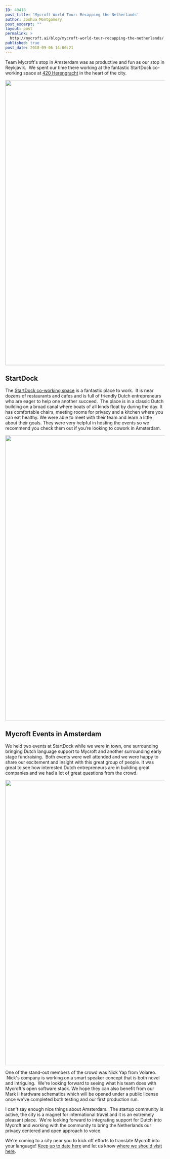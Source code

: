 ```yaml
---
ID: 40418
post_title: 'Mycroft World Tour: Recapping the Netherlands'
author: Joshua Montgomery
post_excerpt: ""
layout: post
permalink: >
  http://mycroft.ai/blog/mycroft-world-tour-recapping-the-netherlands/
published: true
post_date: 2018-09-06 14:00:21
---
```

<span style="font-weight: 400;">Team Mycroft's stop in Amsterdam was as productive and fun as our stop in Reykjavik.  We spent our time there working at the fantastic StartDock co-working space at </span><a href="https://maps.google.com/?q=420%C2%A0Herengracht&amp;entry=gmail&amp;source=g" target="_blank" rel="noopener"><span style="font-weight: 400;">420 Herengracht</span></a><span style="font-weight: 400;"> in the heart of the city.</span>

<span style="font-weight: 400;"><a href="https://mycroft.ai/wp-content/uploads/2018/09/startdock-cropped.png"><img class="alignnone wp-image-40425 size-full" src="https://mycroft.ai/wp-content/uploads/2018/09/startdock-cropped.png" alt="" width="1600" height="900" /></a></span>
<h2>StartDock</h2>
<span style="font-weight: 400;">The </span><a href="https://startdock.nl/en/" target="_blank" rel="noopener"><span style="font-weight: 400;">StartDock co-working space</span></a><span style="font-weight: 400;"> is a fantastic place to work.  It is near dozens of restaurants and cafes and is full of friendly Dutch entrepreneurs who are eager to help one another succeed.  The place is in a classic Dutch building on a broad canal where boats of all kinds float by during the day. It has comfortable chairs, meeting rooms for privacy and a kitchen where you can eat healthy. We were able to meet with their team and learn a little about their goals. They were very helpful in hosting the events so we recommend you check them out if you’re looking to cowork in Amsterdam.</span>

<span style="font-weight: 400;"><a href="https://mycroft.ai/wp-content/uploads/2018/09/Event-Crowd.png"><img class="alignnone wp-image-40426 size-full" src="https://mycroft.ai/wp-content/uploads/2018/09/Event-Crowd.png" alt="" width="1600" height="900" /></a></span>
<h2>Mycroft Events in Amsterdam</h2>
<span style="font-weight: 400;">We held two events at StartDock while we were in town, one surrounding bringing Dutch language support to Mycroft and another surrounding early stage fundraising.  Both events were well attended and we were happy to share our excitement and insight with this great group of people. It was great to see how interested Dutch entrepreneurs are in building great companies and we had a lot of great questions from the crowd.  </span>

<span style="font-weight: 400;"><a href="https://igg.me/at/volareo/x/1649210" target="_blank" rel="noopener"><img class="alignnone wp-image-40428 size-full" src="https://mycroft.ai/wp-content/uploads/2018/09/Volareo-Logo.png" alt="" width="1600" height="900" /></a></span>

<span style="font-weight: 400;">One of the stand-out members of the crowd was Nick Yap from Volareo.  Nick's company is working on a smart speaker concept that is both novel and intriguing.  We're looking forward to seeing what his team does with Mycroft's open software stack. We hope they can also benefit from our Mark II hardware schematics which will be opened under a public license once we've completed both testing and our first production run.  </span>

<span style="font-weight: 400;">I can't say enough nice things about Amsterdam.  The startup community is active, the city is a magnet for international travel and it is an extremely pleasant place.  We're looking forward to integrating support for Dutch into Mycroft and working with the community to bring the Netherlands our privacy centered and open approach to voice.</span>

We're coming to a city near you to kick off efforts to translate Mycroft into your language! <a href="https://mycroft.ai/blog/mycrofts-world-tour/" target="_blank" rel="noopener">Keep up to date here</a> and let us know <a href="https://mycroft.ai/blog/mycrofts-world-tour/#help-mycroft-go-global" target="_blank" rel="noopener">where we should visit here</a>.